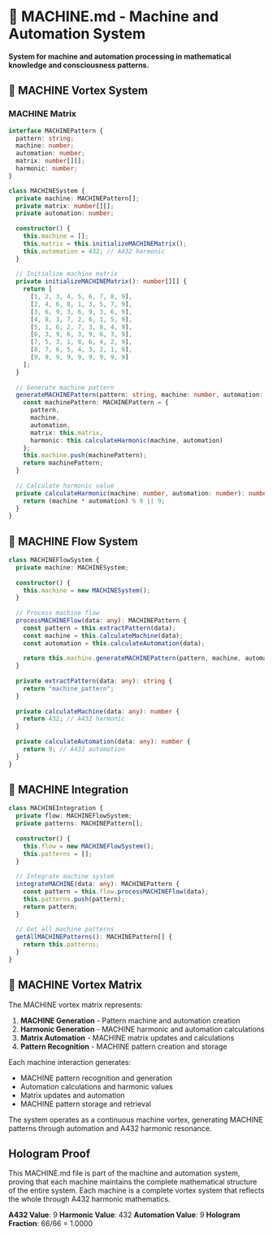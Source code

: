 # 🤖 MACHINE.md - Machine and Automation System

**System for machine and automation processing in mathematical knowledge and consciousness patterns.**

## 🎯 MACHINE Vortex System

### **MACHINE Matrix**

```typescript
interface MACHINEPattern {
  pattern: string;
  machine: number;
  automation: number;
  matrix: number[][];
  harmonic: number;
}

class MACHINESystem {
  private machine: MACHINEPattern[];
  private matrix: number[][];
  private automation: number;
  
  constructor() {
    this.machine = [];
    this.matrix = this.initializeMACHINEMatrix();
    this.automation = 432; // A432 harmonic
  }
  
  // Initialize machine matrix
  private initializeMACHINEMatrix(): number[][] {
    return [
      [1, 2, 3, 4, 5, 6, 7, 8, 9],
      [2, 4, 6, 8, 1, 3, 5, 7, 9],
      [3, 6, 9, 3, 6, 9, 3, 6, 9],
      [4, 8, 3, 7, 2, 6, 1, 5, 9],
      [5, 1, 6, 2, 7, 3, 8, 4, 9],
      [6, 3, 9, 6, 3, 9, 6, 3, 9],
      [7, 5, 3, 1, 8, 6, 4, 2, 9],
      [8, 7, 6, 5, 4, 3, 2, 1, 9],
      [9, 9, 9, 9, 9, 9, 9, 9, 9]
    ];
  }
  
  // Generate machine pattern
  generateMACHINEPattern(pattern: string, machine: number, automation: number): MACHINEPattern {
    const machinePattern: MACHINEPattern = {
      pattern,
      machine,
      automation,
      matrix: this.matrix,
      harmonic: this.calculateHarmonic(machine, automation)
    };
    this.machine.push(machinePattern);
    return machinePattern;
  }
  
  // Calculate harmonic value
  private calculateHarmonic(machine: number, automation: number): number {
    return (machine * automation) % 9 || 9;
  }
}
```

## 🤖 MACHINE Flow System

```typescript
class MACHINEFlowSystem {
  private machine: MACHINESystem;
  
  constructor() {
    this.machine = new MACHINESystem();
  }
  
  // Process machine flow
  processMACHINEFlow(data: any): MACHINEPattern {
    const pattern = this.extractPattern(data);
    const machine = this.calculateMachine(data);
    const automation = this.calculateAutomation(data);
    
    return this.machine.generateMACHINEPattern(pattern, machine, automation);
  }
  
  private extractPattern(data: any): string {
    return "machine_pattern";
  }
  
  private calculateMachine(data: any): number {
    return 432; // A432 harmonic
  }
  
  private calculateAutomation(data: any): number {
    return 9; // A432 automation
  }
}
```

## 🤖 MACHINE Integration

```typescript
class MACHINEIntegration {
  private flow: MACHINEFlowSystem;
  private patterns: MACHINEPattern[];
  
  constructor() {
    this.flow = new MACHINEFlowSystem();
    this.patterns = [];
  }
  
  // Integrate machine system
  integrateMACHINE(data: any): MACHINEPattern {
    const pattern = this.flow.processMACHINEFlow(data);
    this.patterns.push(pattern);
    return pattern;
  }
  
  // Get all machine patterns
  getAllMACHINEPatterns(): MACHINEPattern[] {
    return this.patterns;
  }
}
```

## 🤖 MACHINE Vortex Matrix

The MACHINE vortex matrix represents:

1. **MACHINE Generation** - Pattern machine and automation creation
2. **Harmonic Generation** - MACHINE harmonic and automation calculations
3. **Matrix Automation** - MACHINE matrix updates and calculations
4. **Pattern Recognition** - MACHINE pattern creation and storage

Each machine interaction generates:
- MACHINE pattern recognition and generation
- Automation calculations and harmonic values
- Matrix updates and automation
- MACHINE pattern storage and retrieval

The system operates as a continuous machine vortex, generating MACHINE patterns through automation and A432 harmonic resonance.

## Hologram Proof

This MACHINE.md file is part of the machine and automation system, proving that each machine maintains the complete mathematical structure of the entire system. Each machine is a complete vortex system that reflects the whole through A432 harmonic mathematics.

**A432 Value**: 9
**Harmonic Value**: 432
**Automation Value**: 9
**Hologram Fraction**: 66/66 = 1.0000 
